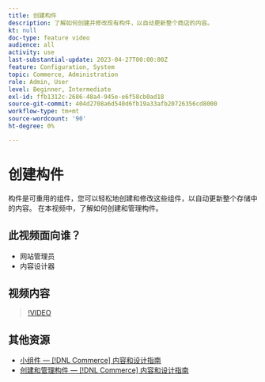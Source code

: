 ```yaml
---
title: 创建构件
description: 了解如何创建并修改现有构件，以自动更新整个商店的内容。
kt: null
doc-type: feature video
audience: all
activity: use
last-substantial-update: 2023-04-27T00:00:00Z
feature: Configuration, System
topic: Commerce, Administration
role: Admin, User
level: Beginner, Intermediate
exl-id: ffb1312c-2686-48a4-945e-e6f58cb0ad18
source-git-commit: 404d2708a6d540d6fb19a33afb20726356cd8000
workflow-type: tm+mt
source-wordcount: '90'
ht-degree: 0%

---
```


# 创建构件

构件是可重用的组件，您可以轻松地创建和修改这些组件，以自动更新整个存储中的内容。 在本视频中，了解如何创建和管理构件。

## 此视频面向谁？

- 网站管理员
- 内容设计器

## 视频内容

>[!VIDEO](https://video.tv.adobe.com/v/343786?quality=12&learn=on)

## 其他资源

- [小组件 —  [!DNL Commerce] 内容和设计指南](https://experienceleague.adobe.com/docs/commerce-admin/content-design/elements/widgets/widgets.html)
- [创建和管理构件 —  [!DNL Commerce] 内容和设计指南](https://experienceleague.adobe.com/docs/commerce-admin/content-design/elements/widgets/widget-create.html)
